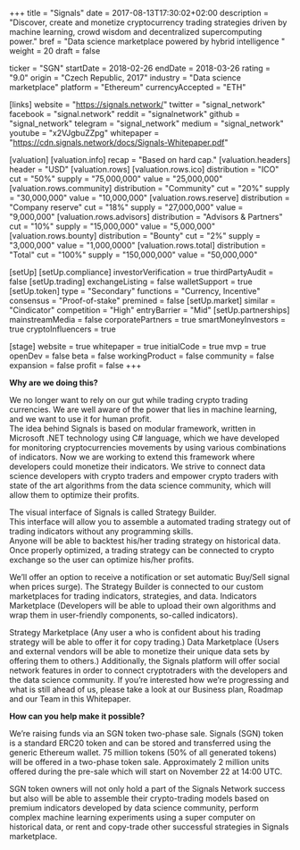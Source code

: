 +++
title = "Signals"
date = 2017-08-13T17:30:02+02:00
description = "Discover, create and monetize cryptocurrency trading strategies driven by machine learning, crowd wisdom and decentralized supercomputing power."
bref = "Data science marketplace powered by hybrid intelligence "
weight = 20
draft = false

ticker = "SGN"
startDate = 2018-02-26
endDate = 2018-03-26
rating = "9.0"
origin = "Czech Republic, 2017"
industry = "Data science marketplace"
platform = "Ethereum"
currencyAccepted = "ETH"

[links]
  website = "https://signals.network/"
  twitter = "signal_network"
  facebook = "signal.network"
  reddit = "signalnetwork"
  github = "signal_network"
  telegram = "signal_network"
  medium = "signal_network"
  youtube = "x2VJgbuZZpg"
  whitepaper = "https://cdn.signals.network/docs/Signals-Whitepaper.pdf"

[valuation]
  [valuation.info]
    recap = "Based on hard cap."
  [valuation.headers]
    header = "USD"
  [valuation.rows]
    [valuation.rows.ico]
      distribution = "ICO"
      cut = "50%"
      supply = "75,000,000"
      value = "25,000,000"
    [valuation.rows.community]
      distribution = "Community"
      cut = "20%"
      supply = "30,000,000"
      value = "10,000,000"
    [valuation.rows.reserve]
      distribution = "Company reserve"
      cut = "18%"
      supply = "27,000,000"
      value = "9,000,000"
    [valuation.rows.advisors]
      distribution = "Advisors & Partners"
      cut = "10%"
      supply = "15,000,000"
      value = "5,000,000"
    [valuation.rows.bounty]
      distribution = "Bounty"
      cut = "2%"
      supply = "3,000,000"
      value = "1,000,0000"
    [valuation.rows.total]
      distribution = "Total"
      cut = "100%"
      supply = "150,000,000"
      value = "50,000,000"


[setUp]
  [setUp.compliance]
    investorVerification = true
    thirdPartyAudit = false
  [setUp.trading]
    exchangeListing = false
    walletSupport = true
  [setUp.token]
    type = "Secondary"
    functions = "Currency, Incentive"
    consensus = "Proof-of-stake"
    premined = false
  [setUp.market]
    similar = "Cindicator"
    competition = "High"
    entryBarrier = "Mid"
  [setUp.partnerships]
    mainstreamMedia = false
    corporatePartners = true
    smartMoneyInvestors = true
    cryptoInfluencers = true

[stage]
  website = true
  whitepaper = true
  initialCode = true
  mvp = true
  openDev = false
  beta = false
  workingProduct = false
  community = false
  expansion = false
  profit = false
+++



**Why are we doing this?**

We no longer want to rely on our gut while trading crypto trading currencies. We are well aware of the power that lies in machine learning, and we want to use it for human profit.  
The idea behind Signals is based on modular framework, written in Microsoft .NET technology using C# language, which we have developed for monitoring cryptocurrencies movements by using various combinations of indicators.
Now we are working to extend this framework where developers could monetize their indicators. We strive to connect data science developers with crypto traders and empower crypto traders with state of the art algorithms from the data science community, which will allow them to optimize their profits.  

The visual interface of Signals is called Strategy Builder.  
This interface will allow you to assemble a automated trading strategy out of trading indicators without any programming skills.  
Anyone will be able to backtest his/her trading strategy on historical data. Once properly optimized, a trading strategy can be connected to crypto exchange so the user can optimize his/her profits.  

We’ll offer an option to receive a notification or set automatic Buy/Sell signal when prices surge).
The Strategy Builder is connected to our custom marketplaces for trading indicators, strategies, and data.
Indicators Marketplace (Developers will be able to upload their own algorithms and wrap them in user-friendly components, so-called indicators).  

Strategy Marketplace (Any user a who is confident about his trading strategy will be able to offer it for copy trading.)
Data Marketplace (Users and external vendors will be able to monetize their unique data sets by offering them to others.)
Additionally, the Signals platform will offer social network features in order to connect cryptotraders with the developers and the data science community.
If you’re interested how we’re progressing and what is still ahead of us, please take a look at our Business plan, Roadmap and our Team in this Whitepaper.

**How can you help make it possible?**

We’re raising funds via an SGN token two-phase sale. Signals (SGN) token is a standard ERC20 token and can be stored and transferred using the generic Ethereum wallet. 75 million tokens (50% of all generated tokens) will be offered in a two-phase token sale. Approximately 2 million units offered during the pre-sale which will start on November 22 at 14:00 UTC.  

SGN token owners will not only hold a part of the Signals Network success but also will be able to assemble their crypto-trading models based on premium indicators developed by data science community, perform complex machine learning experiments using a super computer on historical data, or rent and copy-trade other successful strategies in Signals marketplace.
